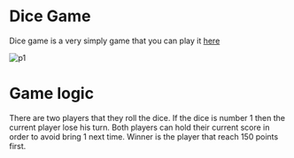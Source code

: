 # Dice Game
Dice game is a very simply game that you can play it [here](https://dice-game-v1.netlify.app/)

![p1](https://user-images.githubusercontent.com/56088382/106210294-34fc3300-61cf-11eb-84c9-db6e0538bd3b.png)

# Game logic 
There are two players that they roll the dice. If the dice is number 1 then the current player lose his turn. Both players can hold their current score in order to avoid bring 1 next time. Winner is the player that reach 150 points first.
